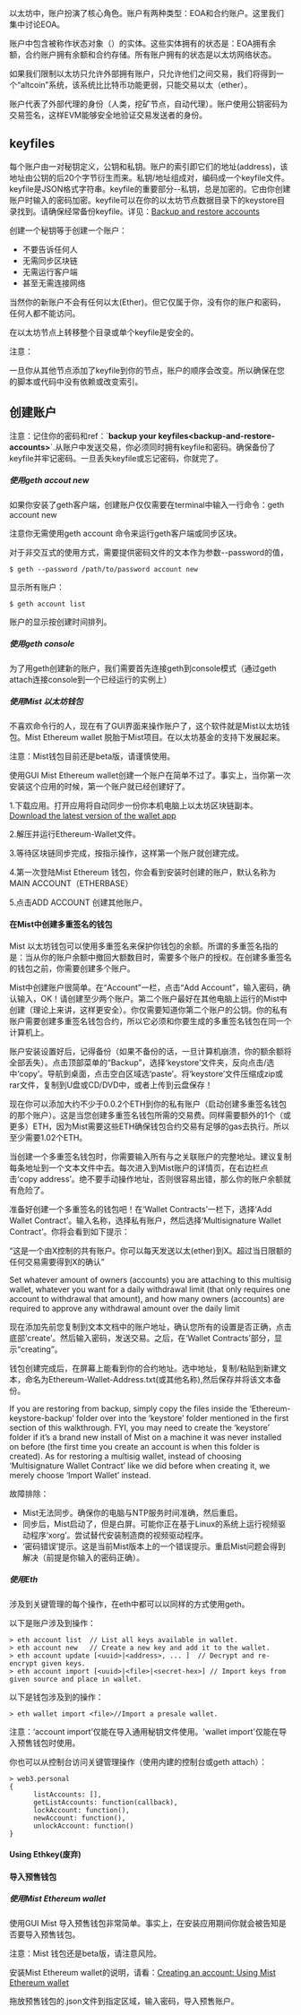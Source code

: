 以太坊中，账户扮演了核心角色。账户有两种类型：EOA和合约账户。这里我们集中讨论EOA。

账户中包含被称作状态对象（）的实体。这些实体拥有的状态是：EOA拥有余额，合约账户拥有余额和合约存储。所有账户拥有的状态是以太坊网络状态。

如果我们限制以太坊只允许外部拥有账户，只允许他们之间交易，我们将得到一个“altcoin”系统，该系统比比特币功能更弱，只能交易以太（ether）。

账户代表了外部代理的身份（人类，挖矿节点，自动代理）。账户使用公钥密码为交易签名，这样EVM能够安全地验证交易发送者的身份。

## keyfiles

每个账户由一对秘钥定义，公钥和私钥。账户的索引即它们的地址\(address\)，该地址由公钥的后20个字节衍生而来。私钥/地址组成对，编码成一个keyfile文件。keyfile是JSON格式字符串。keyfile的重要部分--私钥，总是加密的。它由你创建账户时输入的密码加密。keyfile可以在你的以太坊节点数据目录下的keystore目录找到。请确保经常备份keyfile。详见：[Backup and restore accounts](http://www.ethdocs.org/en/latest/account-management.html#backup-and-restore-accounts)

创建一个秘钥等于创建一个账户：

* 不要告诉任何人
* 无需同步区块链
* 无需运行客户端
* 甚至无需连接网络

当然你的新账户不会有任何以太\(Ether\)。但它仅属于你，没有你的账户和密码，任何人都不能访问。

在以太坊节点上转移整个目录或单个keyfile是安全的。

注意：

一旦你从其他节点添加了keyfile到你的节点，账户的顺序会改变。所以确保在您的脚本或代码中没有依赖或改变索引。

## 创建账户

注意：记住你的密码和ref：\`**backup your keyfiles&lt;backup-and-restore-accounts&gt;**\`.从账户中发送交易，你必须同时拥有keyfile和密码。确保备份了keyfile并牢记密码。一旦丢失keyfile或忘记密码，你就完了。

##### 使用geth accout new

如果你安装了geth客户端，创建账户仅仅需要在terminal中输入一行命令：geth account new

注意你无需使用geth account 命令来运行geth客户端或同步区块。

对于非交互式的使用方式，需要提供密码文件的文本作为参数--password的值，

```
$ geth --password /path/to/password account new
```

显示所有账户：

```
$ geth account list
```

账户的显示按创建时间排列。

##### 使用geth console

为了用geth创建新的账户，我们需要首先连接geth到console模式（通过geth attach连接console到一个已经运行的实例上）

##### 使用Mist 以太坊钱包

不喜欢命令行的人，现在有了GUI界面来操作账户了，这个软件就是Mist以太坊钱包。Mist Ethereum wallet 脱胎于Mist项目。在以太坊基金的支持下发展起来。

注意：Mist钱包目前还是beta版，请谨慎使用。

使用GUI Mist Ethereum wallet创建一个账户在简单不过了。事实上，当你第一次安装这个应用的时候，第一个账户就已经创建好了。

1.下载应用。打开应用将自动同步一份你本机电脑上以太坊区块链副本。  [Download the latest version of the wallet app](https://github.com/ethereum/mist/releases)

2.解压并运行Ethereum-Wallet文件。

3.等待区块链同步完成，按指示操作，这样第一个账户就创建完成。

4.第一次登陆Mist Ethereum 钱包，你会看到安装时创建的账户，默认名称为MAIN ACCOUNT（ETHERBASE）

5.点击ADD ACCOUNT 创建其他账户。

#### 在Mist中创建多重签名的钱包

Mist 以太坊钱包可以使用多重签名来保护你钱包的余额。所谓的多重签名指的是：当从你的账户余额中撤回大额数目时，需要多个账户的授权。在创建多重签名的钱包之前，你需要创建多个账户。

Mist中创建账户很简单。在“Account”一栏，点击“Add Account”，输入密码，确认输入，OK！请创建至少两个账户。第二个账户最好在其他电脑上运行的Mist中创建（理论上来讲，这样更安全）。你仅需要知道你第二个账户的公钥。你的私有账户需要创建多重签名钱包合约，所以它必须和你要生成的多重签名钱包在同一个计算机上。

账户安装设置好后，记得备份（如果不备份的话，一旦计算机崩溃，你的额余额将全部丢失）。点击顶部菜单的“Backup”，选择‘keystore’文件夹，反向点击/选中‘copy’。导航到桌面，点击空白区域选‘paste’。将‘keystore’文件压缩成zip或rar文件，复制到U盘或CD/DVD中，或者上传到云盘保存！

现在你可以添加大约不少于0.0.2个ETH到你的私有账户（启动创建多重签名钱包的那个账户）。这是当您创建多重签名钱包所需的交易费。同样需要额外的1个（或更多）ETH，因为Mist需要这些ETH确保钱包合约交易有足够的gas去执行。所以至少需要1.02个ETH。

当创建一个多重签名钱包时，你需要输入所有与之关联账户的完整地址。建议复制每条地址到一个文本文件中去。每次进入到Mist账户的详情页，在右边栏点击‘copy address’。绝不要手动操作地址，否则很容易出错，那么你的账户余额就有危险了。

准备好创建一个多重签名的钱包吧！在‘Wallet Contracts’一栏下，选择‘Add Wallet Contract’。输入名称，选择私有账户，然后选择‘Multisignature Wallet Contract’。你将会看到如下提示：

“这是一个由X控制的共有账户。你可以每天发送以太\(ether\)到X。超过当日限额的任何交易需要得到X的确认”

Set whatever amount of owners \(accounts\) you are attaching to this multisig wallet, whatever you want for a daily withdrawal limit \(that only requires one account to withdrawal that amount\), and how many owners \(accounts\) are required to approve any withdrawal amount over the daily limit

现在添加先前您复制到文本文档中的账户地址，确认您所有的设置是否正确，点击底部‘create’。然后输入密码，发送交易。之后，在‘Wallet Contracts’部分，显示“creating”。

钱包创建完成后，在屏幕上能看到你的合约地址。选中地址，复制/粘贴到新建文本，命名为Ethereum-Wallet-Address.txt\(或其他名称\),然后保存并将该文本备份。

If you are restoring from backup, simply copy the files inside the ‘Ethereum-keystore-backup’ folder over into the ‘keystore’ folder mentioned in the first section of this walkthrough. FYI, you may need to create the ‘keystore’ folder if it’s a brand new install of Mist on a machine it was never installed on before \(the first time you create an account is when this folder is created\). As for restoring a multisig wallet, instead of choosing ‘Multisignature Wallet Contract’ like we did before when creating it, we merely choose ‘Import Wallet’ instead.

故障排除：

* Mist无法同步。确保你的电脑与NTP服务时间准确，然后重启。
* 同步后，Mist启动了，但是白屏。可能你正在基于Linux的系统上运行视频驱动程序‘xorg’。尝试替代安装制造商的视频驱动程序。
* ‘密码错误’提示。这是当前Mist版本上的一个错误提示。重启Mist问题会得到解决（前提是你输入的密码正确）。

##### 使用Eth

涉及到关键管理的每个操作，在eth中都可以以同样的方式使用geth。

以下是账户涉及到操作：

```
> eth account list  // List all keys available in wallet.
> eth account new   // Create a new key and add it to the wallet.
> eth account update [<uuid>|<address>, ... ]  // Decrypt and re-encrypt given keys.
> eth account import [<uuid>|<file>|<secret-hex>] // Import keys from given source and place in wallet.
```

以下是钱包涉及到的操作：

```
> eth wallet import <file>//Import a presale wallet.
```

注意：‘account import’仅能在导入通用秘钥文件使用。'wallet import'仅能在导入预售钱包时使用。

你也可以从控制台访问关键管理操作（使用内建的控制台或geth attach）：

```
> web3.personal
{
      listAccounts: [],
      getListAccounts: function(callback),
      lockAccount: function(),
      newAccount: function(),
      unlockAccount: function()
}
```

#### Using Ethkey\(废弃\)

#### 导入预售钱包

##### 使用Mist Ethereum wallet

使用GUI Mist 导入预售钱包非常简单。事实上，在安装应用期间你就会被告知是否要导入预售钱包。

注意：Mist 钱包还是beta版，请注意风险。

安装Mist Ethereum wallet的说明，请看：[Creating an account: Using Mist Ethereum wallet](http://www.ethdocs.org/en/latest/account-management.html#using-mist-ethereum-wallet)

拖放预售钱包的.json文件到指定区域，输入密码，导入预售账户。























